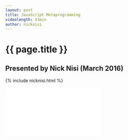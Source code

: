 ```yaml
---
layout: post
title: JavaScript Metaprogramming
videolength: 43min
author: nicknisi
---
```


# {{ page.title }}

## Presented by Nick Nisi (March 2016)

{% include nicknisi.html %}

<div class="fluid-width-video-wrapper"><iframe src="//www.youtube.com/embed/nsG_izwv_0U" frameborder="0" allowfullscreen></iframe></div>

